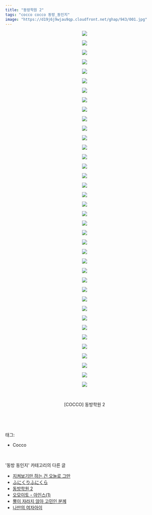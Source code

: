 ```yaml
---
title: "동방학원 2"
tags: "cocco cocco 동방_동인지"
image: "https://d19j6j9wjau9qp.cloudfront.net/ghap/943/001.jpg"
---
```

<div class="article">
<p style="text-align: center; clear: none; float: none;"><img src="{{ site.imgserver8 }}/ghap/943/001.jpg"/></p>
<p style="text-align: center; clear: none; float: none;"><img src="{{ site.imgserver8 }}/ghap/943/002.jpg"/></p>
<p style="text-align: center; clear: none; float: none;"><img src="{{ site.imgserver8 }}/ghap/943/003.jpg"/></p>
<p style="text-align: center; clear: none; float: none;"><img src="{{ site.imgserver8 }}/ghap/943/004.jpg"/></p>
<p style="text-align: center; clear: none; float: none;"><img src="{{ site.imgserver8 }}/ghap/943/005.jpg"/></p>
<p style="text-align: center; clear: none; float: none;"><img src="{{ site.imgserver8 }}/ghap/943/006.jpg"/></p>
<p style="text-align: center; clear: none; float: none;"><img src="{{ site.imgserver8 }}/ghap/943/007.jpg"/></p>
<p style="text-align: center; clear: none; float: none;"><img src="{{ site.imgserver8 }}/ghap/943/008.jpg"/></p>
<p style="text-align: center; clear: none; float: none;"><img src="{{ site.imgserver8 }}/ghap/943/009.jpg"/></p>
<p style="text-align: center; clear: none; float: none;"><img src="{{ site.imgserver8 }}/ghap/943/010.jpg"/></p>
<p style="text-align: center; clear: none; float: none;"><img src="{{ site.imgserver8 }}/ghap/943/011.jpg"/></p>
<p style="text-align: center; clear: none; float: none;"><img src="{{ site.imgserver8 }}/ghap/943/012.jpg"/></p>
<p style="text-align: center; clear: none; float: none;"><img src="{{ site.imgserver8 }}/ghap/943/013.jpg"/></p>
<p style="text-align: center; clear: none; float: none;"><img src="{{ site.imgserver8 }}/ghap/943/014.jpg"/></p>
<p style="text-align: center; clear: none; float: none;"><img src="{{ site.imgserver8 }}/ghap/943/015.jpg"/></p>
<p style="text-align: center; clear: none; float: none;"><img src="{{ site.imgserver8 }}/ghap/943/016.jpg"/></p>
<p style="text-align: center; clear: none; float: none;"><img src="{{ site.imgserver8 }}/ghap/943/017.jpg"/></p>
<p style="text-align: center; clear: none; float: none;"><img src="{{ site.imgserver8 }}/ghap/943/018.jpg"/></p>
<p style="text-align: center; clear: none; float: none;"><img src="{{ site.imgserver8 }}/ghap/943/019.jpg"/></p>
<p style="text-align: center; clear: none; float: none;"><img src="{{ site.imgserver8 }}/ghap/943/020.jpg"/></p>
<p style="text-align: center; clear: none; float: none;"><img src="{{ site.imgserver8 }}/ghap/943/021.jpg"/></p>
<p style="text-align: center; clear: none; float: none;"><img src="{{ site.imgserver8 }}/ghap/943/022.jpg"/></p>
<p style="text-align: center; clear: none; float: none;"><img src="{{ site.imgserver8 }}/ghap/943/023.jpg"/></p>
<p style="text-align: center; clear: none; float: none;"><img src="{{ site.imgserver8 }}/ghap/943/024.jpg"/></p>
<p style="text-align: center; clear: none; float: none;"><img src="{{ site.imgserver8 }}/ghap/943/025.jpg"/></p>
<p style="text-align: center; clear: none; float: none;"><img src="{{ site.imgserver8 }}/ghap/943/026.jpg"/></p>
<p style="text-align: center; clear: none; float: none;"><img src="{{ site.imgserver8 }}/ghap/943/027.jpg"/></p>
<p style="text-align: center; clear: none; float: none;"><img src="{{ site.imgserver8 }}/ghap/943/028.jpg"/></p>
<p style="text-align: center; clear: none; float: none;"><img src="{{ site.imgserver8 }}/ghap/943/029.jpg"/></p>
<p style="text-align: center; clear: none; float: none;"><img src="{{ site.imgserver8 }}/ghap/943/030.jpg"/></p>
<p style="text-align: center; clear: none; float: none;"><img src="{{ site.imgserver8 }}/ghap/943/031.jpg"/></p>
<p style="text-align: center; clear: none; float: none;"><img src="{{ site.imgserver8 }}/ghap/943/032.jpg"/></p>
<p style="text-align: center; clear: none; float: none;"><img src="{{ site.imgserver8 }}/ghap/943/033.jpg"/></p>
<p style="text-align: center; clear: none; float: none;"><img src="{{ site.imgserver8 }}/ghap/943/034.jpg"/></p>
<p style="text-align: center; clear: none; float: none;"><img src="{{ site.imgserver8 }}/ghap/943/035.jpg"/></p>
<p style="text-align: center; clear: none; float: none;"><img src="{{ site.imgserver8 }}/ghap/943/036.jpg"/></p>
<p style="text-align: center; clear: none; float: none;"><img src="{{ site.imgserver8 }}/ghap/943/037.jpg"/></p>
<p style="text-align: center; clear: none; float: none;"><img src="{{ site.imgserver8 }}/ghap/943/038.jpg"/></p>
<p style="text-align: center; clear: none; float: none;"><br/></p>
<p style="text-align: center; clear: none; float: none;">[COCCO] 동방학원 2</p>
<p><br/></p>
</div><br/>
<div class="tagTrail">
<p>태그: </p>
<ul>
<li>Cocco</li>
</ul>
</div><br/>
<div class="another">
<p>'동방 동인지' 카테고리의 다른 글</p>
<ul>
<li><a href="/ghap_945">지켜보기만 하는 건 오늘로 그만</a></li>
<li><a href="/ghap_944">ふにくりふにくら</a></li>
<li><a href="/ghap_943">동방학원 2</a></li>
<li><a href="/ghap_942">오모이토 - 아인스(1)</a></li>
<li><a href="/ghap_941">뿔이 자라지 않아 고민인 분께</a></li>
<li><a href="/ghap_940">나만의 여자아이</a></li>
</ul>
</div><br/>
<div class="cb_module cb_fluid">
<div class="cb_wrt cb_profile">
</div><!-- commentList close -->
</div><br/>
